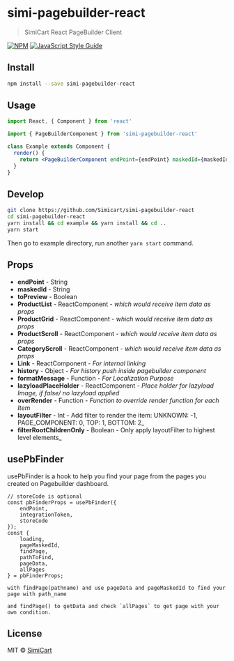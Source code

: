# simi-pagebuilder-react

> SimiCart React PageBuilder Client

[![NPM](https://img.shields.io/npm/v/simi-pagebuilder-react.svg)](https://www.npmjs.com/package/simi-pagebuilder-react) [![JavaScript Style Guide](https://img.shields.io/badge/code_style-standard-brightgreen.svg)](https://standardjs.com)

## Install

```bash
npm install --save simi-pagebuilder-react
```

## Usage

```jsx
import React, { Component } from 'react'

import { PageBuilderComponent } from 'simi-pagebuilder-react'

class Example extends Component {
  render() {
    return <PageBuilderComponent endPoint={endPoint} maskedId={maskedId} />
  }
}
```

## Develop

```bash
git clone https://github.com/Simicart/simi-pagebuilder-react
cd simi-pagebuilder-react
yarn install && cd example && yarn install && cd ..
yarn start
```

Then go to example directory, run another `yarn start` command.

## Props

- __endPoint__ - String
- __maskedId__ - String
- __toPreview__ - Boolean
- __ProductList__ - ReactComponent - _which would receive item data as props_
- __ProductGrid__ - ReactComponent - _which would receive item data as props_
- __ProductScroll__ - ReactComponent - _which would receive item data as props_
- __CategoryScroll__ - ReactComponent - _which would receive item data as props_
- __Link__ - ReactComponent - _For internal linking_
- __history__ - Object - _For history push inside pagebuilder component_
- __formatMessage__ - Function - _For Localization Purpose_
- __lazyloadPlaceHolder__ - ReactComponent - _Place holder for lazyload Image, if false/ no lazyload applied_
- __overRender__ - Function - _Function to override render function for each Item_
- __layoutFilter__ - Int - Add filter to render the item: UNKNOWN: -1, PAGE_COMPONENT: 0, TOP: 1, BOTTOM: 2_
- __filterRootChildrenOnly__ - Boolean - Only apply layoutFilter to highest level elements_

## usePbFinder

usePbFinder is a hook to help you find your page from the pages you created on Pagebuilder dashboard.

```
// storeCode is optional
const pbFinderProps = usePbFinder({
    endPoint,
    integrationToken,
    storeCode
});
const {
    loading,
    pageMaskedId,
    findPage,
    pathToFind,
    pageData,
    allPages
} = pbFinderProps;

with findPage(pathname) and use pageData and pageMaskedId to find your page with path_name

and findPage() to getData and check `allPages` to get page with your own condition.

```


## License

MIT © [SimiCart](https://github.com/SimiCart)
